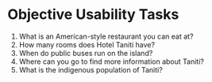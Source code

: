 # Objective Usability Tasks
1. What is an American-style restaurant you can eat at?
2. How many rooms does Hotel Taniti have?
3. When do public buses run on the island?
4. Where can you go to find more information about Taniti?
5. What is the indigenous population of Taniti?